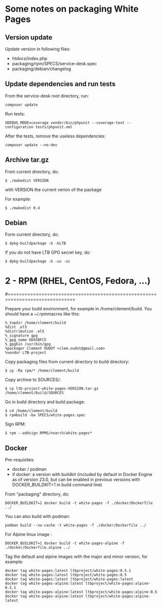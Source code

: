 # Some notes on packaging White Pages

## Version update

Update version in following files:

* htdocs/index.php
* packaging/rpm/SPECS/service-desk.spec
* packaging/debian/changelog

## Update dependencies and run tests

From the service-desk root directory, run:

```
composer update
```

Run tests:

```
XDEBUG_MODE=coverage vendor/bin/phpunit --coverage-text --configuration tests/phpunit.xml
```

After the tests, remove the useless dependencies:

```
composer update --no-dev
```

## Archive tar.gz

From current directory, do:
```
$ ./makedist VERSION
```

with VERSION the current verion of the package

For example:
```
$ ./makedist 0.4
```

## Debian

Form current directory, do:
```
$ dpkg-buildpackage -b -kLTB
```

If you do not have LTB GPG secret key, do:
```
$ dpkg-buildpackage -b -us -uc
```

# 2 - RPM (RHEL, CentOS, Fedora, ...)
#==============================================================================

Prepare your build environment, for example in /home/clement/build.
You should have a ~/.rpmmacros like this:

```
%_topdir /home/clement/build
%dist .el5
%distribution .el5
%_signature gpg
%_gpg_name 6D45BFC5
%_gpgbin /usr/bin/gpg
%packager Clement OUDOT <clem.oudot@gmail.com>
%vendor LTB-project
```

Copy packaging files from current directory to build directory:
```
$ cp -Ra rpm/* /home/clement/build
```

Copy archive to SOURCES/:
```
$ cp ltb-project-white-pages-VERSION.tar.gz /home/clement/build/SOURCES
```

Go in build directory and build package:
```
$ cd /home/clement/build
$ rpmbuild -ba SPECS/white-pages.spec
```

Sign RPM:
```
$ rpm --addsign RPMS/noarch/white-pages*
```

## Docker

Pre-requisites:

* docker / podman
* if docker: a version with buildkit (included by default in Docker Engine
  as of version 23.0, but can be enabled in previous versions with
  DOCKER_BUILDKIT=1 in build command line)

From "packaging" directory, do:

``` 
DOCKER_BUILDKIT=1 docker build -t white-pages -f ./docker/Dockerfile ../
```

You can also build with podman:

```
podman build --no-cache -t white-pages -f ./docker/Dockerfile ../
```

For Alpine linux image :

```
DOCKER_BUILDKIT=1 docker build -t white-pages-alpine -f ./docker/Dockerfile.alpine ../
```

Tag the defautl and alpine images with the major and minor version, for example:

```
docker tag white-pages:latest ltbproject/white-pages:0.5.1
docker tag white-pages:latest ltbproject/white-pages:0.5
docker tag white-pages:latest ltbproject/white-pages:latest
docker tag white-pages-alpine:latest ltbproject/white-pages:alpine-0.5.1
docker tag white-pages-alpine:latest ltbproject/white-pages:alpine-0.5
docker tag white-pages-alpine:latest ltbproject/white-pages:alpine-latest
